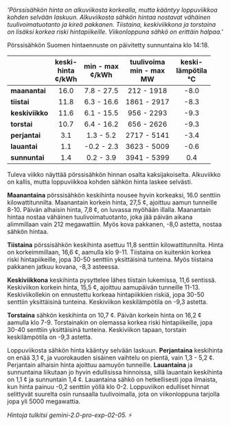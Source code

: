 *'Pörssisähkön hinta on alkuviikosta korkealla, mutta kääntyy loppuviikkoa kohden selvään laskuun. Alkuviikosta sähkön hintaa nostavat vähäinen tuulivoimatuotanto ja kireä pakkanen. Tiistaina, keskiviikkona ja torstaina on lisäksi korkea riski hintapiikeille. Viikonloppuna sähkö on erittäin halpaa.'*


Pörssisähkön Suomen hintaennuste on päivitetty sunnuntaina klo 14:18.

|   | keski-<br>hinta<br>¢/kWh | min - max<br>¢/kWh | tuulivoima<br>min - max<br>MW | keski-<br>lämpötila<br>°C |
|:-------------|:----------------:|:----------------:|:-------------:|:-------------:|
|   **maanantai**  | 16.0 | 7.8 - 27.5 | 212 - 1918 | -8.0 |
|   **tiistai**  | 11.8 | 6.3 - 16.6 | 1861 - 2917 | -8.3 |
| **keskiviikko**  | 11.6 | 6.1 - 15.5 | 956 - 2293 | -9.3 |
|    **torstai** | 10.7 | 6.4 - 16.2 | 656 - 2626 | -9.3 |
|  **perjantai**  | 3.1 | 1.3 - 5.2 | 2717 - 5141 | -3.4 |
|   **lauantai**  | 1.1 | -0.2 - 2.3 | 3623 - 5009 | -0.6 |
|  **sunnuntai**  | 1.4 | 0.2 - 3.9 | 3941 - 5399 | 0.4 |

Tuleva viikko näyttää pörssisähkön hinnan osalta kaksijakoiselta. Alkuviikko on kallis, mutta loppuviikkoa kohden sähkön hinta laskee selvästi.

**Maanantaina** pörssisähkön keskihinta nousee hyvin korkeaksi, 16.0 senttiin kilowattitunnilta. Maanantain korkein hinta, 27,5 ¢, ajoittuu aamun tunneille 8-10. Päivän alhaisin hinta, 7,8 ¢, on luvassa myöhään illalla. Maanantain hintaa nostaa vähäinen tuulivoimatuotanto, joka jää päivän aikana alimmillaan vain 212 megawattiin. Myös kova pakkanen, -8,0 astetta, nostaa sähkön hintaa.

**Tiistaina** pörssisähkön keskihinta asettuu 11,8 senttiin kilowattitunnilta. Hinta on korkeimmillaan, 16,6 ¢, aamulla klo 9-11. Tiistaina on kuitenkin korkea riski hintapiikeille, jopa 30-50 senttiin yksittäisinä tunteina. Myös tiistaina pakkanen jatkuu kovana, -8,3 asteessa.

**Keskiviikkona** keskihinta pysyttelee lähes tiistain lukemissa, 11,6 sentissä. Keskiviikon korkein hinta, 15,5 ¢, ajoittuu aamupäivän tunneille 11-13. Keskiviikollekin on ennustettu korkeaa hintapiikkien riskiä, jopa 30-50 senttiin yksittäisinä tunteina. Keskiviikon keskilämpötila on -9,3 astetta.

**Torstaina** sähkön keskihinta on 10,7 ¢. Päivän korkein hinta on 16,2 ¢ aamulla klo 7-9. Torstainakin on olemassa korkea riski hintapiikeille, jopa 30-40 senttiin yksittäisinä tunteina. Keskiviikon tapaan, torstain keskilämpötila on -9,3 astetta.

Loppuviikosta sähkön hinta kääntyy selvään laskuun. **Perjantaina** keskihinta on enää 3,1 ¢, ja vuorokauden sisäinen vaihtelu on pientä, vain 1,3 - 5,2 ¢. Perjantain alhaisin hinta ajoittuu aamuyön tunneille. **Lauantaina** ja sunnuntaina liikutaan jo hyvin edullisissa hinnoissa, sillä lauantain keskihinta on 1,1 ¢ ja sunnuntain 1,4 ¢. Lauantaina sähkö on hetkellisesti jopa ilmaista, kun hinta painuu -0,2 senttiin yöllä klo 0-2. Loppuviikon edulliset hinnat selittyvät suurelta osin runsaalla tuulivoimalla, jota on viikonloppuna tarjolla jopa yli 5000 megawattia.

*Hintoja tulkitsi gemini-2.0-pro-exp-02-05.* ⚡️

